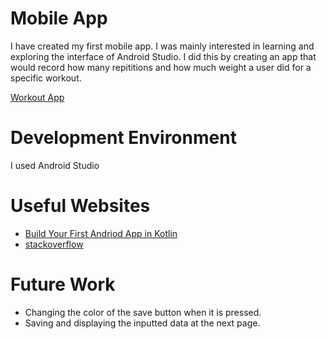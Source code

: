 # Mobile App
I have created my first mobile app.  I was mainly interested in learning and exploring the interface of Android Studio.  I did this by creating an app that would record how many repititions and how much weight a user did for a specific workout.

[Workout App](https://youtu.be/81Rqcfu_hb8)

# Development Environment

I used Android Studio

# Useful Websites

* [Build Your First Andriod App in Kotlin](https://developer.android.com/codelabs/build-your-first-android-app-kotlin#3)
* [stackoverflow](https://stackoverflow.com/)

# Future Work

* Changing the color of the save button when it is pressed.
* Saving and displaying the inputted data at the next page.
